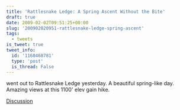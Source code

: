 ```yaml
---
title: 'Rattlesnake Ledge: A Spring Ascent Without the Bite'
draft: true
date: 2009-02-02T09:51:25+00:00
slug: '200902020951-rattlesnake-ledge-spring-ascent'
tags:
  - tweets
is_tweet: true
tweet_info:
  id: '1168468781'
  type: 'post'
  is_thread: False
---
```




went out to Rattlesnake Ledge yesterday. A beautiful spring-like day. Amazing views at this 1100' elev gain hike.

[Discussion](https://x.com/sytelus/status/1168468781)
